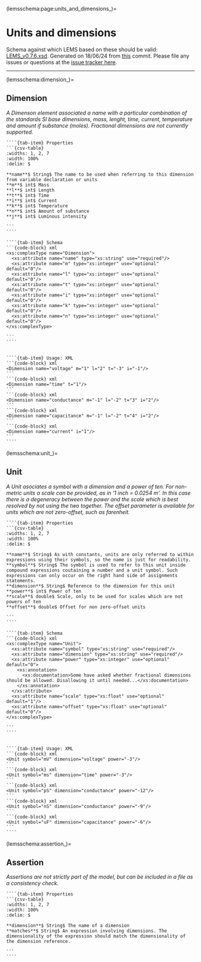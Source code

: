 
(lemsschema:page:units_and_dimensions_)=
# Units and dimensions



Schema against which LEMS based on these should be valid: [LEMS_v0.7.6.xsd](https://github.com/LEMS/LEMS/tree/master/Schemas/LEMS/LEMS_v0.7.6.xsd).
Generated on 18/06/24 from [this](https://github.com/LEMS/LEMS/commit/fd7b30eceb6735ac343745c8f6992bdde72b248b) commit.
Please file any issues or questions at the [issue tracker here](https://github.com/LEMS/LEMS/issues).

---

(lemsschema:dimension_)=
## Dimension

<i>A Dimenson element associated a name with a particular combination of  the standards SI base dimensions, mass, lenght, time, current, temperature and amount if substance (moles). Fractional dimensions are not currently supported.</i>

`````{tab-set}
````{tab-item} Properties
```{csv-table}
:widths: 1, 2, 7
:width: 100%
:delim: $

**name**$ String$ The name to be used when referring to this dimension from variable declaration or units
**m**$ int$ Mass
**l**$ int$ Length
**t**$ int$ Time
**i**$ int$ Current
**k**$ int$ Temperature
**n**$ int$ Amount of substance
**j**$ int$ Luminous intensity

```
````

````{tab-item} Schema
```{code-block} xml
<xs:complexType name="Dimension">
  <xs:attribute name="name" type="xs:string" use="required"/>
  <xs:attribute name="m" type="xs:integer" use="optional" default="0"/>
  <xs:attribute name="l" type="xs:integer" use="optional" default="0"/>
  <xs:attribute name="t" type="xs:integer" use="optional" default="0"/>
  <xs:attribute name="i" type="xs:integer" use="optional" default="0"/>
  <xs:attribute name="k" type="xs:integer" use="optional" default="0"/>
  <xs:attribute name="n" type="xs:integer" use="optional" default="0"/>
</xs:complexType>

```
````


````{tab-item} Usage: XML
```{code-block} xml
<Dimension name="voltage" m="1" l="2" t="-3" i="-1"/>
```
```{code-block} xml
<Dimension name="time" t="1"/>
```
```{code-block} xml
<Dimension name="conductance" m="-1" l="-2" t="3" i="2"/>
```
```{code-block} xml
<Dimension name="capacitance" m="-1" l="-2" t="4" i="2"/>
```
```{code-block} xml
<Dimension name="current" i="1"/>
```
````
`````
(lemsschema:unit_)=
## Unit

<i>A Unit asociates a symbol with a dimension and a power of ten. For non-metric units a scale can be provided, as in '1 inch = 0.0254 m'. In this case there is a degeneracy between the power and the scale which is best resolved by not using the two together. The offset parameter is available for units which are not zero-offset, such as farenheit.</i>

`````{tab-set}
````{tab-item} Properties
```{csv-table}
:widths: 1, 2, 7
:width: 100%
:delim: $

**name**$ String$ As with constants, units are only referred to within expressions using their symbols, so the name is just for readability.
**symbol**$ String$ The symbol is used to refer to this unit inside compound expressions coutaining a number and a unit symbol. Such expressions can only occur on the right hand side of assignments statements.
**dimension**$ String$ Reference to the dimension for this unit
**power**$ int$ Power of ten
**scale**$ double$ Scale, only to be used for scales which are not powers of ten
**offset**$ double$ Offset for non zero-offset units

```
````

````{tab-item} Schema
```{code-block} xml
<xs:complexType name="Unit">
  <xs:attribute name="symbol" type="xs:string" use="required"/>
  <xs:attribute name="dimension" type="xs:string" use="required"/>
  <xs:attribute name="power" type="xs:integer" use="optional" default="0">
    <xs:annotation>
      <xs:documentation>Some have asked whether fractional dimensions should be allowed. Disallowing it until needed...</xs:documentation>
    </xs:annotation>
  </xs:attribute>
  <xs:attribute name="scale" type="xs:float" use="optional" default="1"/>
  <xs:attribute name="offset" type="xs:float" use="optional" default="0"/>
</xs:complexType>

```
````


````{tab-item} Usage: XML
```{code-block} xml
<Unit symbol="mV" dimension="voltage" power="-3"/>
```
```{code-block} xml
<Unit symbol="ms" dimension="time" power="-3"/>
```
```{code-block} xml
<Unit symbol="pS" dimension="conductance" power="-12"/>
```
```{code-block} xml
<Unit symbol="nS" dimension="conductance" power="-9"/>
```
```{code-block} xml
<Unit symbol="uF" dimension="capacitance" power="-6"/>
```
````
`````
(lemsschema:assertion_)=
## Assertion

<i>Assertions are not strictly part of the model, but can be included in a file as a consistency check.</i>

`````{tab-set}
````{tab-item} Properties
```{csv-table}
:widths: 1, 2, 7
:width: 100%
:delim: $

**dimension**$ String$ The name of a dimension
**matches**$ String$ An expression involving dimensions. The dimensionality of the expression should match the dimensionality of the dimension reference.

```
````
`````